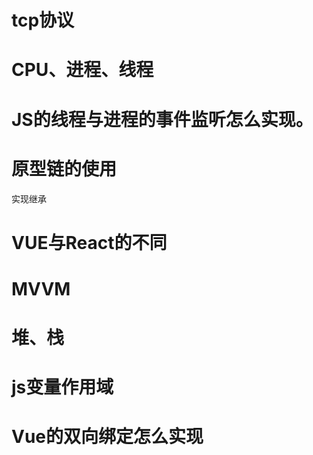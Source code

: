 # tcp协议



# CPU、进程、线程



# JS的线程与进程的事件监听怎么实现。



# 原型链的使用

实现继承



# VUE与React的不同



# MVVM



# 堆、栈



# js变量作用域



# Vue的双向绑定怎么实现

